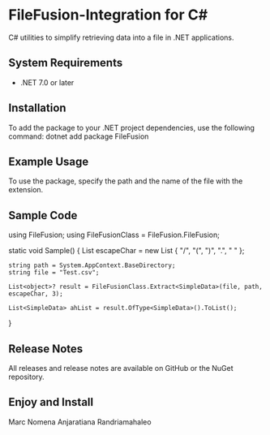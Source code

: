 # FileFusion-Integration for C#

C# utilities to simplify retrieving data into a file in .NET applications.

## System Requirements
- .NET 7.0 or later

## Installation
To add the package to your .NET project dependencies, use the following command:
dotnet add package FileFusion


## Example Usage
To use the package, specify the path and the name of the file with the extension.

## Sample Code

using FileFusion;
using FileFusionClass = FileFusion.FileFusion;

static void Sample()
{
    List<string> escapeChar = new List<string> { "/", "(", ")", ".", " " };

    string path = System.AppContext.BaseDirectory;
    string file = "Test.csv";

    List<object>? result = FileFusionClass.Extract<SimpleData>(file, path, escapeChar, 3);

    List<SimpleData> ahList = result.OfType<SimpleData>().ToList();
}

## Release Notes
All releases and release notes are available on GitHub or the NuGet repository.

## Enjoy and Install
Marc Nomena Anjaratiana Randriamahaleo
